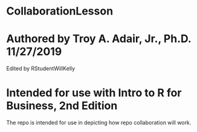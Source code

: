 # CollaborationLesson
# Authored by Troy A. Adair, Jr., Ph.D. 11/27/2019
Edited by RStudentWillKelly
# Intended for use with Intro to R for Business, 2nd Edition

The repo is intended for use in depicting how repo collaboration will work.
